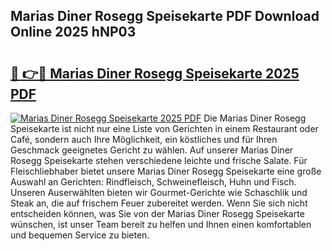 ## Marias Diner Rosegg Speisekarte PDF Download Online 2025 hNP03

# <h2><a href="http://gc6j612.nevu.top/?p=Marias+Diner+Rosegg+Speisekarte">🔗 👉🔴 Marias Diner Rosegg Speisekarte 2025 PDF</a></h2>

[![Marias Diner Rosegg Speisekarte 2025 PDF](https://i.imgur.com/dBaPXMq.png)](http://gc6j612.nevu.top/?p=Marias+Diner+Rosegg+Speisekarte)
Die Marias Diner Rosegg Speisekarte ist nicht nur eine Liste von Gerichten in einem Restaurant oder Café, sondern auch Ihre Möglichkeit, ein köstliches und für Ihren Geschmack geeignetes Gericht zu wählen. Auf unserer Marias Diner Rosegg Speisekarte stehen verschiedene leichte und frische Salate. Für Fleischliebhaber bietet unsere Marias Diner Rosegg Speisekarte eine große Auswahl an Gerichten: Rindfleisch, Schweinefleisch, Huhn und Fisch. Unseren Auserwählten bieten wir Gourmet-Gerichte wie Schaschlik und Steak an, die auf frischem Feuer zubereitet werden. Wenn Sie sich nicht entscheiden können, was Sie von der Marias Diner Rosegg Speisekarte wünschen, ist unser Team bereit zu helfen und Ihnen einen komfortablen und bequemen Service zu bieten.
